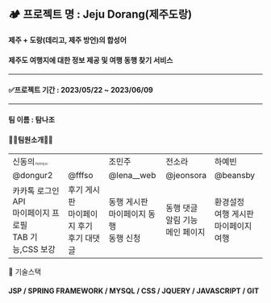 
## 🏕️ 프로젝트 명 : Jeju Dorang(제주도랑) ##

#### 제주 + 도랑(데리고, 제주 방언)의 합성어 ####
#### 제주도 여행지에 대한 정보 제공 및 여행 동행 찾기 서비스 ####

<hr/>


#### ✅프로젝트 기간 :  2023/05/22 ~ 2023/06/09 ####

<hr/>

#### 팀 이름 : 탐나조 ####
#### 👩‍💻팀원소개👨‍💻 ####

 <table>
   <tr>
    <td>신동의<span style="font-size:5px;">✌️팀장(발표)</span> </td>
    <td> </td>
    <td>조민주</td>
    <td>전소라</td>
    <td>하예빈</td>
   </tr>
   <tr>
    <td>@dongur2</td>
    <td>@fffso</td>
    <td>@lena__web</td>
    <td>@jeonsora</td>
    <td>@beansby</td>
   </tr>
   <tr>
        <td>
         카카톡 로그인 API <br/>
         마이페이지 프로필 <br/> 
         TAB 기능,CSS 보강  
        </td>
         <td>
         후기 게시판 <br/>
         마이페이지 후기 <br/>
         후기 대댓글 <br/> 
        </td>
        <td>
         동행 게시판 <br/>
         마이페이지 동행 <br/>
         동행 신청
        </td>
         <td>
         동행 댓글 <br/>
         알림 기능 <br/>
         메인 페이지 <br/>
        </td>
         <td>
         환경설정 <br/>
         여행 게시판 <br/>
         마이페이지 여행
        </td>
   </tr>
  
 </table>


📌 기술스택
#### JSP / SPRING FRAMEWORK / MYSQL / CSS / JQUERY / JAVASCRIPT / GIT ####
